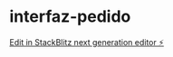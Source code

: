 # interfaz-pedido

[Edit in StackBlitz next generation editor ⚡️](https://stackblitz.com/~/github.com/alej00000000/interfaz-pedido)